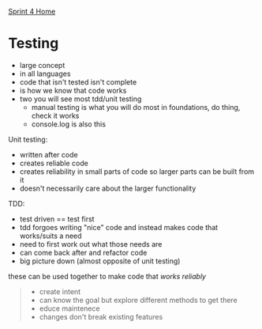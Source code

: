 [Sprint 4 Home](README.md)

# Testing

- large concept 
- in all languages
- code that isn't tested isn't complete
- is how we know that code works
- two you will see most tdd/unit testing
    - manual testing is what you will do most in foundations, do thing, check it works
    - console.log is also this

Unit testing:
- written after code
- creates reliable code
- creates reliability in small parts of code so larger parts can be built from it
- doesn't necessarily care about the larger functionality

TDD:
- test driven == test first
- tdd forgoes writing "nice" code and instead makes code that works/suits a need
- need to first work out what those needs are
- can come back after and refactor code
- big picture down (almost opposite of unit testing)

these can be used together to make code that _works reliably_

>- create intent
>- can know the goal but explore different methods to get there
>- educe maintenece
>- changes don't break existing features